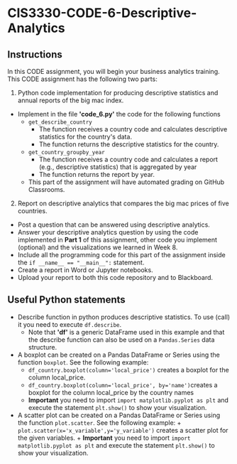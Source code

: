 # CIS3330-CODE-6-Descriptive-Analytics
## Instructions

In this CODE assignment, you will begin your business analytics training. This CODE assignment has the following two parts:

1. Python code implementation for producing descriptive statistics and annual reports of the big mac index.
  + Implement in the file **'code_6.py'** the code for the following functions
    + `get_describe_country`
      * The function receives a country code and calculates descriptive statistics for the country's data.
      * The function returns the descriptive statistics for the country.
    + `get_country_groupby_year`
      * The function receives a country code and calculates a report (e.g., descriptive statistics) that is aggregated by year
      * The function returns the report by year.
    + This part of the assignment will have automated grading on GitHub Classrooms.
2. Report on descriptive analytics that compares the big mac prices of five countries.
  + Post a question that can be answered using descriptive analytics.
  + Answer your descriptive analytics question by using the code implemented in **Part 1** of this assignment, other code you implement (optional) and the visualizations we learned in Week 8.
  + Include all the programming code for this part of the assignment inside the `if __name__ == "__main__":` statement.
  + Create a report in Word or Jupyter notebooks.
  + Upload your report to both this code repository and to Blackboard.

  ## Useful Python statements

  * Describe function in python produces descriptive statistics. To use (call) it you need to execute `df.describe`. 
    + Note that **'df'** is a generic DataFrame used in this example and that the describe function can also be used on a `Pandas.Series` data structure.
  * A boxplot can be created on a Pandas DataFrame or Series using the function `boxplot`. See the following example:
    + `df_country.boxplot(column='local_price')` creates a boxplot for the column local_price.
    + `df_country.boxplot(column='local_price', by='name')`creates a boxplot for the column local_price by the country names
    + **Important** you need to import `import matplotlib.pyplot as plt` and execute the statement `plt.show()` to show your visualization.
   * A scatter plot can be created on a Pandas DataFrame or Series using the function `plot.scatter`. See the following example:
    + `plot.scatter(x='x_variable',y='y_variable')` creates a scatter plot for the given variables.
    +  **Important** you need to import `import matplotlib.pyplot as plt` and execute the statement `plt.show()` to show your visualization.
 
